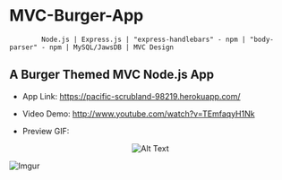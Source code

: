 
# MVC-Burger-App


            Node.js | Express.js | "express-handlebars" - npm | "body-parser" - npm | MySQL/JawsDB | MVC Design

## A Burger Themed MVC Node.js App 


* App Link: https://pacific-scrubland-98219.herokuapp.com/

* Video Demo: http://www.youtube.com/watch?v=TEmfaqyH1Nk


* Preview GIF:

<span style="text-align: center;">

![Alt Text](https://media.giphy.com/media/xUNda0odUl8ViFCGB2/giphy.gif)

</span>

![Imgur](https://i.imgur.com/aR6uAJQ.png)



